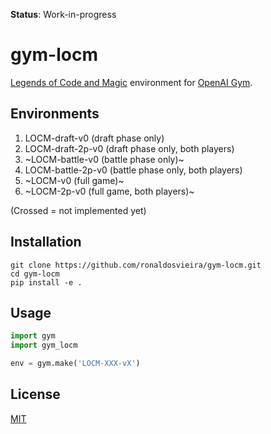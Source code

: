 **Status**: Work-in-progress

# gym-locm

[Legends of Code and Magic](https://jakubkowalski.tech/Projects/LOCM/) environment for [OpenAI Gym](https://github.com/openai/gym).


## Environments

1. LOCM-draft-v0 (draft phase only)
2. LOCM-draft-2p-v0 (draft phase only, both players)
3. ~LOCM-battle-v0 (battle phase only)~
4. LOCM-battle-2p-v0 (battle phase only, both players)
5. ~LOCM-v0 (full game)~
6. ~LOCM-2p-v0 (full game, both players)~

(Crossed = not implemented yet)

## Installation
```
git clone https://github.com/ronaldosvieira/gym-locm.git
cd gym-locm
pip install -e .
```

## Usage

```python
import gym
import gym_locm

env = gym.make('LOCM-XXX-vX')
```

## License
[MIT](https://choosealicense.com/licenses/mit/)
